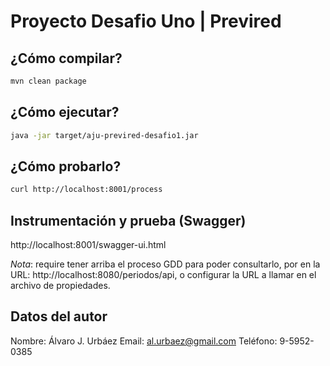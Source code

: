 # Proyecto Desafio Uno | Previred

## ¿Cómo compilar?

```bash
mvn clean package
```

## ¿Cómo ejecutar?

```bash
java -jar target/aju-previred-desafio1.jar
```

## ¿Cómo probarlo?

```bash
curl http://localhost:8001/process
```

## Instrumentación y prueba (Swagger)

http://localhost:8001/swagger-ui.html

*Nota*: require tener arriba el proceso GDD para poder consultarlo, por en la URL: http://localhost:8080/periodos/api, o configurar la URL a llamar en el archivo de propiedades.

## Datos del autor
Nombre: Álvaro J. Urbáez
Email: al.urbaez@gmail.com
Teléfono: 9-5952-0385

